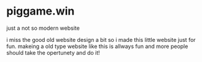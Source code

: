 # piggame.win
just a not so modern website

i miss the good old website design a bit so i made this little website just for fun. makeing a old type website like this is allways fun and more people should take the opertunety and do it!
